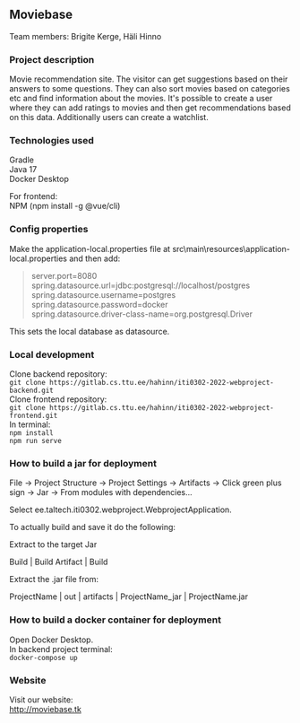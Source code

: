 ## Moviebase
Team members: Brigite Kerge, Häli Hinno  
### Project description
Movie recommendation site. The visitor can get suggestions based on their answers to some questions. They can also sort movies based on categories etc and find information about the movies. It's possible to create a user where they can add ratings to movies and then get recommendations based on this data. Additionally users can create a watchlist. 
### Technologies used
Gradle  
Java 17   
Docker Desktop

For frontend:  
NPM (npm install -g @vue/cli)
### Config properties
Make the application-local.properties file at src\main\resources\application-local.properties and then add:  
>server.port=8080  
spring.datasource.url=jdbc:postgresql://localhost/postgres  
spring.datasource.username=postgres  
spring.datasource.password=docker  
spring.datasource.driver-class-name=org.postgresql.Driver  

This sets the local database as datasource.
### Local development
Clone backend repository:  
`git clone https://gitlab.cs.ttu.ee/hahinn/iti0302-2022-webproject-backend.git`  
Clone frontend repository:  
`git clone https://gitlab.cs.ttu.ee/hahinn/iti0302-2022-webproject-frontend.git`  
In terminal:  
`npm install`  
`npm run serve`
### How to build a jar for deployment
File -> Project Structure -> Project Settings -> Artifacts -> Click green plus sign -> Jar -> From modules with dependencies...

Select ee.taltech.iti0302.webproject.WebprojectApplication.

To actually build and save it do the following:

Extract to the target Jar

Build | Build Artifact | Build

Extract the .jar file from:

ProjectName | out | artifacts | ProjectName_jar | ProjectName.jar
### How to build a docker container for deployment
Open Docker Desktop.  
In backend project terminal:  
`docker-compose up`
### Website
Visit our website:  
http://moviebase.tk
